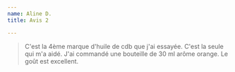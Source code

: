```yaml
---
name: Aline D.
title: Avis 2

---
```

> C'est la 4ème marque d'huile de cdb que j'ai essayée. C'est la seule qui m'a aidé. J'ai commandé une bouteille de 30 ml arôme orange. Le goût est excellent.
